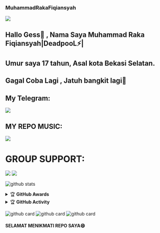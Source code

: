 ### MuhammadRakaFiqiansyah
<img src="https://telegra.ph/file/4c83c3a99d035598533b8.gif">

## Hallo Gess👋 , Nama Saya Muhammad Raka Fiqiansyah|DeadpooL⚡|

## Umur saya 17 tahun, Asal kota Bekasi Selatan.

## Gagal Coba Lagi , Jatuh bangkit lagi🙂

## My Telegram:

[<img src="https://media0.giphy.com/media/ya4eevXU490Iw/giphy.gif">](https://t.me/ImTheLastKingMs)

## MY REPO MUSIC:

[<img src="https://media0.giphy.com/media/du3J3cXyzhj75IOgvA/giphy.gif">](https://github.com/Rakaxyxz/RaXsMusic)

# GROUP SUPPORT:

<a href="https://t.me/joinsiniiajg" target="blank"><img src="https://img.shields.io/badge/ALAHSIABOI-green?style=flat&logo=telegram" /></a>
<a href="https://t.me/thiswirosableng" target="blank"><img src="https://img.shields.io/badge/WIRO SABLENG ALIANSI-black?style=flat&logo=telegram" /></a>


![github stats](https://github-readme-stats.vercel.app/api?username=Rakaxyxz&show_icons=true&theme=radical)


</p>

<details>
    <summary>&#127942 <b>GitHub Awards</b></summary><br/>

![Github Trophy](https://github-profile-trophy.vercel.app/?username=Rakaxyxz)

</details>

<details>
    <summary>&#127942 <b>GitHub Activity</b></summary><br/>

![Metrics](https://metrics.lecoq.io/Rakaxyxz?template=classic&repositories.forks=true&languages=1&languages.colors=github&languages.threshold=0%25&config.timezone=Asia%2FJakarta)

</details>

![github card](https://github-readme-stats.vercel.app/api/pin/?username=Rakaxyxz&repo=RaxsMusic&theme=dark) 
![github card](https://github-readme-stats.vercel.app/api/pin/?username=Rakaxyxz&repo=RakaManage&theme=dark)
![github card](https://github-readme-stats.vercel.app/api/pin/?username=Rakaxyxz&repo=RaxFilm&theme=dark) 

#### SELAMAT MENIKMATI REPO SAYA😄

